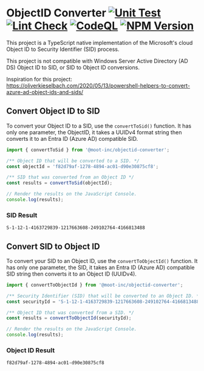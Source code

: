 # ObjectID Converter [![Unit Test](https://github.com/Moot-Inc/ObjectID-Converter/actions/workflows/Unit-Test.yml/badge.svg)](https://github.com/Moot-Inc/ObjectID-Converter/actions/workflows/Unit-Test.yml) [![Lint Check](https://github.com/Moot-Inc/ObjectID-Converter/actions/workflows/Lint.yml/badge.svg)](https://github.com/Moot-Inc/ObjectID-Converter/actions/workflows/Lint.yml) [![CodeQL](https://github.com/Moot-Inc/ObjectID-Converter/actions/workflows/github-code-scanning/codeql/badge.svg)](https://github.com/Moot-Inc/ObjectID-Converter/actions/workflows/github-code-scanning/codeql) [![NPM Version](https://img.shields.io/npm/v/%40moot-inc%2Fobjectid-converter)](https://www.npmjs.com/package/@moot-inc/objectid-converter)

This project is a TypeScript native implementation of the Microsoft's cloud Object ID to Security Identifier (SID) process.

This project is not compatible with Windows Server Active Directory (AD DS) Object ID to SID, or SID to Object ID conversions.

Inspiration for this project:
<https://oliverkieselbach.com/2020/05/13/powershell-helpers-to-convert-azure-ad-object-ids-and-sids/>

## Convert Object ID to SID

To convert your Object ID to a SID, use the `convertToSid()` function. It has only one parameter, the ObjectID, it takes a UUIDv4 format string then converts it to an Entra ID (Azure AD) compatible SID.

``` TypeScript
import { convertToSid } from '@moot-inc/objectid-converter';

/** Object ID that will be converted to a SID. */
const objectId = 'f82d79af-1278-4894-ac01-d90e30875cf8';

/** SID that was converted from an Object ID */
const results = convertToSid(objectId);

// Render the results on the JavaScript Console.
console.log(results);
```

### SID Result

``` text
S-1-12-1-4163729839-1217663608-249102764-4166813488
```

## Convert SID to Object ID

To convert your SID to an Object ID, use the `convertToObjectId()` function. It has only one parameter, the SID, it takes an Entra ID (Azure AD) compatible SID string then converts it to an Object ID (UUIDv4).

``` TypeScript
import { convertToObjectId } from '@moot-inc/objectid-converter';

/** Security Identifier (SID) that will be converted to an Object ID. */
const securityId = 'S-1-12-1-4163729839-1217663608-249102764-4166813488';

/** Object ID that was converted from a SID. */
const results = convertToObjectId(securityId);

// Render the results on the JavaScript Console.
console.log(results);
```

### Object ID Result

``` text
f82d79af-1278-4894-ac01-d90e30875cf8
```
